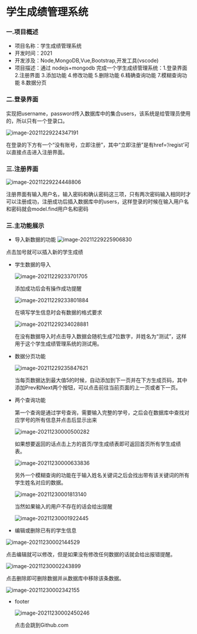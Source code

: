 # 学生成绩管理系统

### 一.项目概述

- 项目名称：学生成绩管理系统
- 开发时间：2021
- 开发涉及：Node,MongoDB,Vue,Bootstrap,开发工具(vscode)
- 项目描述：通过 nodejs+mongodb 完成一个学生成绩管理系统：1.登录界面 2.注册界面 3.添加功能 4.修改功能 5.删除功能 6.精确查询功能 7.模糊查询功能 8.数据分页

### 二.登录界面

实现把username，password传入数据库中的集合users，该系统是给管理员使用的，所以只有一个登录口。

![image-20211229224347191](image-20211229224347191.png)

在登录的下方有一个“没有账号，立即注册”，其中“立即注册”是有href=‘/regist’可以直接点击进入注册界面。

### 三.注册界面

![image-20211229224448806](image-20211229224448806.png)

注册界面有输入用户名，输入密码和确认密码这三项，只有两次密码输入相同时才可以注册成功，注册成功后插入数据库中的users，这样登录的时候在输入用户名和密码就会model.find用户名和密码

### 三.主功能展示

- 导入新数据的功能
  ![image-20211229225906830](image-20211229225906830.png)

点击加号就可以插入新的学生成绩

- 学生数据的导入

  ![image-20211229233701705](image-20211229233701705.png)

  添加成功后会有操作成功提醒

  ![image-20211229233801884](image-20211229233801884.png)

  在填写学生信息时会有数据的格式要求

  ![image-20211229234028881](image-20211229234028881.png)

  在没有数据导入时点击导入数据会随机生成7位数字，并姓名为“测试”，这样用于这个学生成绩管理系统的测试用。

- 数据分页功能

  ![image-20211229235847621](image-20211229235847621.png)

  当每页数据达到最大值5的时候，自动添加到下一页并在下方生成页码，其中添加Prev和Next两个按钮，可以点击前往当前页面的上一页或者下一页。

- 两个查询功能

  第一个查询是通过学号查询，需要输入完整的学号，之后会在数据库中查找对应学号的所有信息并点击后显示出来

  ![image-20211230000500282](image-20211230000500282.png)

  如果想要返回的话点击上方的首页/学生成绩表即可返回首页所有学生成绩表。

  ![image-20211230000633836](image-20211230000633836.png)

  另外一个模糊查询的功能在于输入姓名关键词之后会找出带有该关键词的所有学生姓名对应的数据。

  ![image-20211230001813140](image-20211230001813140.png)

  当然如果输入的用户不存在的话会给出提醒

  ![image-20211230001922445](image-20211230001922445.png)

- 编辑或删除已有的学生信息

![image-20211230002144529](image-20211230002144529.png)

点击编辑就可以修改，但是如果没有修改任何数据的话就会给出报错提醒。

![image-20211230002243899](image-20211230002243899.png)

点击删除即可删除数据并从数据库中移除该条数据。

![image-20211230002342155](image-20211230002342155.png)

- footer

  ![image-20211230002450246](image-20211230002450246.png)

  点击会跳到Github.com

